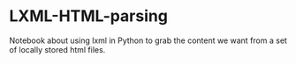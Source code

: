 # LXML-HTML-parsing
Notebook about using lxml in Python to grab the content we want from a set of locally stored html files.
